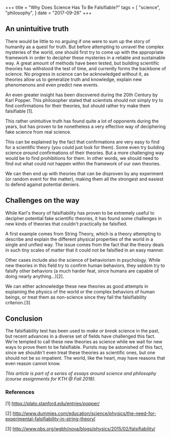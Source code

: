 +++
title = "Why Does Science Has To Be Falsifiable?"
tags = [
    "science",
    "philosophy",
]
date = "2017-09-26"
+++

## An unintuitive truth

There would be little to no arguing if one were to sum up the story of humanity as a quest for truth.
But before attempting to unravel the complex mysteries of the world, one should first try to come up with the appropriate framework in order to decipher these mysteries in a reliable and sustainable way.
A great amount of methods have been tested, but building scientific theories has withstood the test of time, and currently forms the backbone of science. No progress in science can be acknowledged without it, as theories allow us to generalize truth and knowledge, explain new phenomenons and even predict new events.

An even greater insight has been discovered during the 20th Century by Karl Popper. This philosopher stated that scientists should not simply try to find confirmations for their theories, but should rather try make them falsifiable [1].

This rather unintuitive truth has found quite a lot of opponents during the years, but has proven to be nonetheless a very effective way of deciphering fake science from real science.

This can be explained by the fact that confirmations are very easy to find for a scientific theory (you could just look for them). Some even try building science *around* confirmations of their theories. But a more challenging way would be to find prohibitions for them.
In other words, we should need to find out what could not happen within the framework of our own theories.

We can then end up with theories that can be disproven by any experiment (or random event for the matter), making them all the strongest and easiest to defend against potential deniers.

## Challenges on the way

While Karl's theory of falsifiability has proven to be extremely useful to decipher potential fake scientific theories, it has found some challenges in new kinds of theories that couldn't practically be falsified.

A first example comes from String Theory, which is a theory attempting to describe and explain the different physical properties of the world in a single and unified way. The issue comes from the fact that the theory deals in such tiny scales of matter that it could not be falsified in an easy manner.

Other cases include also the science of behaviorism in psychology. While new theories in this field try to confirm human behaviors, they seldom try to falsify other behaviors (a much harder feat, since humans are capable of doing nearly anything...)[2].

We can either acknowledge these new theories as good attempts in explaining the physics of the world or the complex behaviors of human beings, or treat them as non-science since they fail the falsifiability criterion.[3]

## Conclusion

The falsifiability test has been used to *make or break* science in the past, but recent advances in a diverse set of fields have challenged this fact. We're tempted to call these new theories as science while we wait for new ways to prove them to be falsifiable.
Purists may be astonished of this fact, since we shouldn't even treat these theories as scientific ones, but one should not be so impatient.
The world, like the heart, may have reasons that even reason cannot know.

*This article is part of a series of essays around science and philosophy (course assignments for KTH @ Fall 2018).*

### References

[1] https://plato.stanford.edu/entries/popper/

[2] http://www.dummies.com/education/science/physics/the-need-for-experimental-falsifiability-in-string-theory/

[3] http://www.pbs.org/wgbh/nova/blogs/physics/2015/02/falsifiability/
